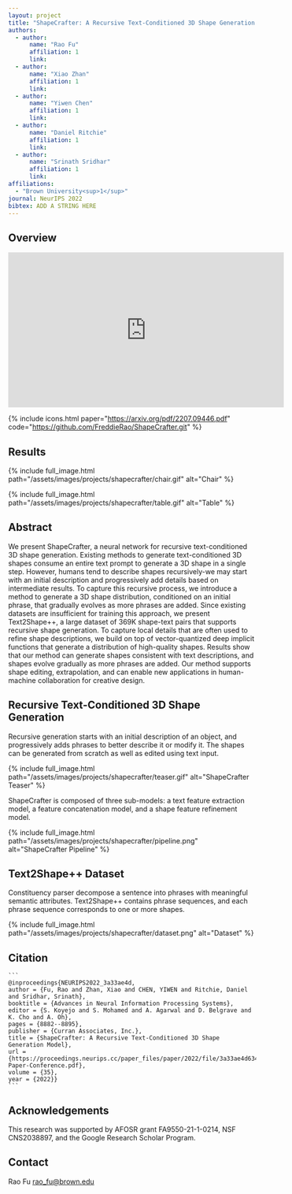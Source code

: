 ```yaml
---
layout: project
title: "ShapeCrafter: A Recursive Text-Conditioned 3D Shape Generation Model"
authors:
  - author:
      name: "Rao Fu"
      affiliation: 1
      link:
  - author:
      name: "Xiao Zhan"
      affiliation: 1
      link:
  - author:
      name: "Yiwen Chen"
      affiliation: 1
      link:
  - author:
      name: "Daniel Ritchie"
      affiliation: 1
      link:
  - author:
      name: "Srinath Sridhar"
      affiliation: 1
      link:
affiliations:
  - "Brown University<sup>1</sup>"
journal: NeurIPS 2022
bibtex: ADD A STRING HERE
---
```


## Overview

<div class="center">
    <iframe width="560" height="315" src="https://www.youtube.com/embed/HhYN8Y6etkA" title="YouTube video player" frameborder="0" allow="accelerometer; autoplay; clipboard-write; encrypted-media; gyroscope; picture-in-picture; web-share" allowfullscreen></iframe>
</div>

{% include icons.html paper="https://arxiv.org/pdf/2207.09446.pdf" code="https://github.com/FreddieRao/ShapeCrafter.git" %}

## Results

{% include full_image.html path="/assets/images/projects/shapecrafter/chair.gif" alt="Chair" %}

{% include full_image.html path="/assets/images/projects/shapecrafter/table.gif" alt="Table" %}

## Abstract

We present ShapeCrafter, a neural network for recursive text-conditioned 3D shape generation. Existing methods to generate text-conditioned 3D shapes consume an entire text prompt to generate a 3D shape in a single step. However, humans tend to describe shapes recursively-we may start with an initial description and progressively add details based on intermediate results. To capture this recursive process, we introduce a method to generate a 3D shape distribution, conditioned on an initial phrase, that gradually evolves as more phrases are added. Since existing datasets are insufficient for training this approach, we present Text2Shape++, a large dataset of 369K shape-text pairs that supports recursive shape generation. To capture local details that are often used to refine shape descriptions, we build on top of vector-quantized deep implicit functions that generate a distribution of high-quality shapes. Results show that our method can generate shapes consistent with text descriptions, and shapes evolve gradually as more phrases are added. Our method supports shape editing, extrapolation, and can enable new applications in human-machine collaboration for creative design.

## Recursive Text-Conditioned 3D Shape Generation

Recursive generation starts with an initial description of an object, and progressively adds phrases to better describe it or modify it. The shapes can be generated from scratch as well as edited using text input.

{% include full_image.html path="/assets/images/projects/shapecrafter/teaser.gif" alt="ShapeCrafter Teaser" %}

ShapeCrafter is composed of three sub-models: a text feature extraction model, a feature concatenation model, and a shape feature refinement model.

{% include full_image.html path="/assets/images/projects/shapecrafter/pipeline.png" alt="ShapeCrafter Pipeline" %}

## Text2Shape++ Dataset

Constituency parser decompose a sentence into phrases with meaningful semantic attributes. Text2Shape++ contains phrase sequences, and each phrase sequence corresponds to one or more shapes.

{% include full_image.html path="/assets/images/projects/shapecrafter/dataset.png" alt="Dataset" %}

## Citation

    ```
    @inproceedings{NEURIPS2022_3a33ae4d,
    author = {Fu, Rao and Zhan, Xiao and CHEN, YIWEN and Ritchie, Daniel and Sridhar, Srinath},
    booktitle = {Advances in Neural Information Processing Systems},
    editor = {S. Koyejo and S. Mohamed and A. Agarwal and D. Belgrave and K. Cho and A. Oh},
    pages = {8882--8895},
    publisher = {Curran Associates, Inc.},
    title = {ShapeCrafter: A Recursive Text-Conditioned 3D Shape Generation Model},
    url = {https://proceedings.neurips.cc/paper_files/paper/2022/file/3a33ae4d634b49b0866b4142a1f82a2f-Paper-Conference.pdf},
    volume = {35},
    year = {2022}}
    ```

## Acknowledgements

This research was supported by AFOSR grant FA9550-21-1-0214, NSF CNS2038897, and the Google Research Scholar Program.

## Contact

Rao Fu rao_fu@brown.edu
